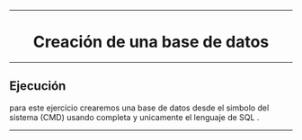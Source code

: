 ***
<h1 align="center"> Creación de una base de datos</h1>

***
## Ejecución
para este ejercicio crearemos una base de datos desde el simbolo del sistema (CMD) usando completa y unicamente el lenguaje de SQL .

***


